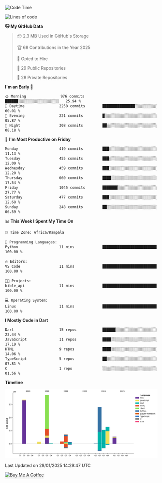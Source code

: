 <!--START_SECTION:waka-->
![Code Time](http://img.shields.io/badge/Code%20Time-944%20hrs%2053%20mins-blue)

![Lines of code](https://img.shields.io/badge/From%20Hello%20World%20I%27ve%20Written-6.9%20million%20lines%20of%20code-blue)

**🐱 My GitHub Data** 

> 📦 2.3 MB Used in GitHub's Storage 
 > 
> 🏆 68 Contributions in the Year 2025
 > 
> 💼 Opted to Hire
 > 
> 📜 29 Public Repositories 
 > 
> 🔑 28 Private Repositories 
 > 
**I'm an Early 🐤** 

```text
🌞 Morning                976 commits         ██████░░░░░░░░░░░░░░░░░░░   25.94 % 
🌆 Daytime                2258 commits        ███████████████░░░░░░░░░░   60.01 % 
🌃 Evening                221 commits         █░░░░░░░░░░░░░░░░░░░░░░░░   05.87 % 
🌙 Night                  308 commits         ██░░░░░░░░░░░░░░░░░░░░░░░   08.18 % 
```
📅 **I'm Most Productive on Friday** 

```text
Monday                   419 commits         ███░░░░░░░░░░░░░░░░░░░░░░   11.13 % 
Tuesday                  455 commits         ███░░░░░░░░░░░░░░░░░░░░░░   12.09 % 
Wednesday                459 commits         ███░░░░░░░░░░░░░░░░░░░░░░   12.20 % 
Thursday                 660 commits         ████░░░░░░░░░░░░░░░░░░░░░   17.54 % 
Friday                   1045 commits        ███████░░░░░░░░░░░░░░░░░░   27.77 % 
Saturday                 477 commits         ███░░░░░░░░░░░░░░░░░░░░░░   12.68 % 
Sunday                   248 commits         ██░░░░░░░░░░░░░░░░░░░░░░░   06.59 % 
```


📊 **This Week I Spent My Time On** 

```text
🕑︎ Time Zone: Africa/Kampala

💬 Programming Languages: 
Python                   11 mins             █████████████████████████   100.00 % 

🔥 Editors: 
VS Code                  11 mins             █████████████████████████   100.00 % 

🐱‍💻 Projects: 
bible_api                11 mins             █████████████████████████   100.00 % 

💻 Operating System: 
Linux                    11 mins             █████████████████████████   100.00 % 
```

**I Mostly Code in Dart** 

```text
Dart                     15 repos            ██████░░░░░░░░░░░░░░░░░░░   23.44 % 
JavaScript               11 repos            ████░░░░░░░░░░░░░░░░░░░░░   17.19 % 
HTML                     9 repos             ████░░░░░░░░░░░░░░░░░░░░░   14.06 % 
TypeScript               5 repos             ██░░░░░░░░░░░░░░░░░░░░░░░   07.81 % 
C                        1 repo              ░░░░░░░░░░░░░░░░░░░░░░░░░   01.56 % 
```



**Timeline**

![Lines of Code chart](https://raw.githubusercontent.com/drexhacker/drexhacker/main/assets/bar_graph.png)


 Last Updated on 29/01/2025 14:29:47 UTC
<!--END_SECTION:waka-->

<a href="https://www.buymeacoffee.com/drexsoftorg" target="_blank"><img src="https://www.buymeacoffee.com/assets/img/custom_images/orange_img.png" alt="Buy Me A Coffee" style="height: 41px !important;width: 174px !important;box-shadow: 0px 3px 2px 0px rgba(190, 190, 190, 0.5) !important;-webkit-box-shadow: 0px 3px 2px 0px rgba(190, 190, 190, 0.5) !important;" ></a>


<!---
drexhacker/drexhacker is a ✨ special ✨ repository because its `README.md` (this file) appears on your GitHub profile.
You can click the Preview link to take a look at your changes.
--->
